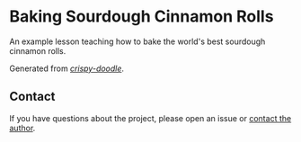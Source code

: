 # Baking Sourdough Cinnamon Rolls

An example lesson teaching how to bake the world's best sourdough cinnamon rolls.

Generated from [_crispy-doodle_](https://github.com/carpentries/crispy-doodle).

## Contact

If you have questions about the project, please open an issue or [contact the author](mailto:tobyhodges@carpentry.com).
